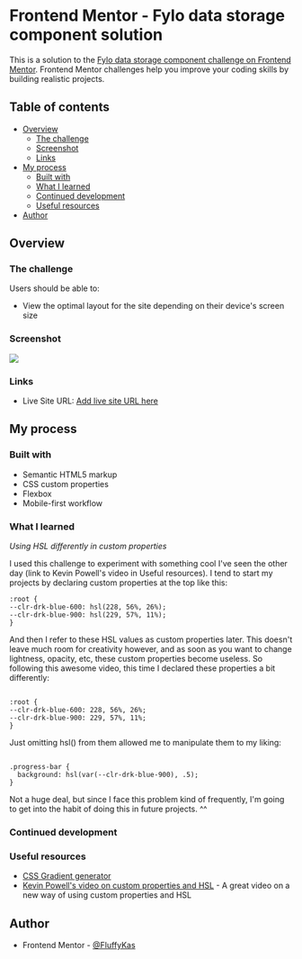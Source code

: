 # Frontend Mentor - Fylo data storage component solution

This is a solution to the [Fylo data storage component challenge on Frontend Mentor](https://www.frontendmentor.io/challenges/fylo-data-storage-component-1dZPRbV5n). Frontend Mentor challenges help you improve your coding skills by building realistic projects. 

## Table of contents

- [Overview](#overview)
  - [The challenge](#the-challenge)
  - [Screenshot](#screenshot)
  - [Links](#links)
- [My process](#my-process)
  - [Built with](#built-with)
  - [What I learned](#what-i-learned)
  - [Continued development](#continued-development)
  - [Useful resources](#useful-resources)
- [Author](#author)

## Overview

### The challenge

Users should be able to:

- View the optimal layout for the site depending on their device's screen size

### Screenshot

![](./screenshot.jpg)


### Links

- Live Site URL: [Add live site URL here](https://your-live-site-url.com)

## My process

### Built with

- Semantic HTML5 markup
- CSS custom properties
- Flexbox
- Mobile-first workflow

### What I learned

*Using HSL differently in custom properties*

I used this challenge to experiment with something cool I've seen the other day (link to Kevin Powell's video in Useful resources). I tend to start  my projects by declaring custom properties at the top like this:

````
:root {
--clr-drk-blue-600: hsl(228, 56%, 26%);
--clr-drk-blue-900: hsl(229, 57%, 11%);
}

````

And then I refer to these HSL values as custom properties later. This doesn't leave much room for creativity however, and as soon as you want to change lightness, opacity, etc, these custom properties become useless. So following this awesome video, this time I declared these properties a bit differently:

````

:root {
--clr-drk-blue-600: 228, 56%, 26%;
--clr-drk-blue-900: 229, 57%, 11%;
}

````

Just omitting hsl() from them allowed me to manipulate them to my liking:

````

.progress-bar {
  background: hsl(var(--clr-drk-blue-900), .5);
}

````

Not a huge deal, but since I face this problem kind of frequently, I'm going to get into the habit of doing this in future projects. ^^

### Continued development


### Useful resources

- [CSS Gradient generator](https://cssgradient.io/)
- [Kevin Powell's video on custom properties and HSL](https://www.youtube.com/watch?v=IHaT_rjC2gM) - A great video on a new way of using custom properties and HSL

## Author

- Frontend Mentor - [@FluffyKas](https://www.frontendmentor.io/profile/FluffyKas)



